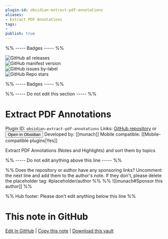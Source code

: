```yaml
---
plugin-id: obsidian-extract-pdf-annotations
aliases:
- Extract PDF Annotations
tags: 
- 
publish: true
---
```


%% ----- Badges ----- %%

![GitHub all releases](https://img.shields.io/github/downloads/munach/obsidian-extract-pdf-annotations/total?color=573E7A&logo=github&style=for-the-badge)   
![GitHub manifest version](https://img.shields.io/github/manifest-json/v/munach/obsidian-extract-pdf-annotations?color=573E7A&logo=github&style=for-the-badge)   
![GitHub issues by-label](https://img.shields.io/github/issues/munach/obsidian-extract-pdf-annotations/help%20wanted?color=573E7A&logo=github&style=for-the-badge)   
![GitHub Repo stars](https://img.shields.io/github/stars/munach/obsidian-extract-pdf-annotations?color=573E7A&logo=github&style=for-the-badge)

%% ----- Badges ----- %%

%% ----- Do not edit this section ----- %%

# Extract PDF Annotations

Plugin ID: `obsidian-extract-pdf-annotations`
Links: [GitHub repository](https://github.com/munach/obsidian-extract-pdf-annotations) or [<button id=HH>Open in Obsidian</button>](obsidian://show-plugin?id=obsidian-extract-pdf-annotations)
Developed by: [[munach]]
Mobile compatible: [[Mobile-compatible plugins|Yes]]

Extract PDF Annotations (Notes and Highlights) and sort them by topics

%% ----- Do not edit anything above this line ----- %% 

%% Does the repository or author have any sponsoring links? Uncomment the next line and add them to the author's note. If they don't, please delete the placeholder tag: #placeholder/author %%
%% ![[munach#Sponsor this author]] %%

%% Hub footer: Please don't edit anything below this line %%

# This note in GitHub

<span class="git-footer">[Edit In GitHub](https://github.dev/obsidian-community/obsidian-hub/blob/main/02%20-%20Community%20Expansions/02.05%20All%20Community%20Expansions/Plugins/obsidian-extract-pdf-annotations.md "git-hub-edit-note") | [Copy this note](https://raw.githubusercontent.com/obsidian-community/obsidian-hub/main/02%20-%20Community%20Expansions/02.05%20All%20Community%20Expansions/Plugins/obsidian-extract-pdf-annotations.md "git-hub-copy-note") | [Download this vault](https://github.com/obsidian-community/obsidian-hub/archive/refs/heads/main.zip "git-hub-download-vault") </span>
